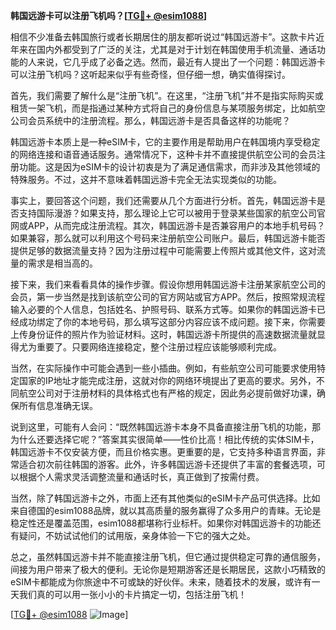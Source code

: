 **韩国远游卡可以注册飞机吗？[[TG💪+ @esim1088](https://t.me/s/esim1088)]**

相信不少准备去韩国旅行或者长期居住的朋友都听说过“韩国远游卡”。这款卡片近年来在国内外都受到了广泛的关注，尤其是对于计划在韩国使用手机流量、通话功能的人来说，它几乎成了必备之选。然而，最近有人提出了一个问题：韩国远游卡可以注册飞机吗？这听起来似乎有些奇怪，但仔细一想，确实值得探讨。

首先，我们需要了解什么是“注册飞机”。在这里，“注册飞机”并不是指实际购买或租赁一架飞机，而是指通过某种方式将自己的身份信息与某项服务绑定，比如航空公司会员系统中的注册流程。那么，韩国远游卡是否具备这样的功能呢？

韩国远游卡本质上是一种eSIM卡，它的主要作用是帮助用户在韩国境内享受稳定的网络连接和语音通话服务。通常情况下，这种卡并不直接提供航空公司的会员注册功能。这是因为eSIM卡的设计初衷是为了满足通信需求，而非涉及其他领域的特殊服务。不过，这并不意味着韩国远游卡完全无法实现类似的功能。

事实上，要回答这个问题，我们还需要从几个方面进行分析。首先，韩国远游卡是否支持国际漫游？如果支持，那么理论上它可以被用于登录某些国家的航空公司官网或APP，从而完成注册流程。其次，韩国远游卡是否兼容用户的本地手机号码？如果兼容，那么就可以利用这个号码来注册航空公司账户。最后，韩国远游卡能否提供足够的数据流量支持？因为注册过程中可能需要上传照片或其他文件，这对流量的需求是相当高的。

接下来，我们来看看具体的操作步骤。假设你想用韩国远游卡注册某家航空公司的会员，第一步当然是找到该航空公司的官方网站或官方APP。然后，按照常规流程输入必要的个人信息，包括姓名、护照号码、联系方式等。如果你的韩国远游卡已经成功绑定了你的本地号码，那么填写这部分内容应该不成问题。接下来，你需要上传身份证件的照片作为验证材料。这时，韩国远游卡所提供的高速数据流量就显得尤为重要了。只要网络连接稳定，整个注册过程应该能够顺利完成。

当然，在实际操作中可能会遇到一些小插曲。例如，有些航空公司可能要求使用特定国家的IP地址才能完成注册，这就对你的网络环境提出了更高的要求。另外，不同航空公司对于注册材料的具体格式也有严格的规定，因此务必提前做好功课，确保所有信息准确无误。

说到这里，可能有人会问：“既然韩国远游卡本身不具备直接注册飞机的功能，那为什么还要选择它呢？”答案其实很简单——性价比高！相比传统的实体SIM卡，韩国远游卡不仅安装方便，而且价格实惠。更重要的是，它支持多种语言界面，非常适合初次前往韩国的游客。此外，许多韩国远游卡还提供了丰富的套餐选项，可以根据个人需求灵活调整流量和通话时长，真正做到了按需付费。

当然，除了韩国远游卡之外，市面上还有其他类似的eSIM卡产品可供选择。比如来自德国的esim1088品牌，就以其高质量的服务赢得了众多用户的青睐。无论是稳定性还是覆盖范围，esim1088都堪称行业标杆。如果你对韩国远游卡的功能还有疑问，不妨试试他们的试用版，亲身体验一下它的强大之处。

总之，虽然韩国远游卡并不能直接注册飞机，但它通过提供稳定可靠的通信服务，间接为用户带来了极大的便利。无论你是短期游客还是长期居民，这款小巧精致的eSIM卡都能成为你旅途中不可或缺的好伙伴。未来，随着技术的发展，或许有一天我们真的可以用一张小小的卡片搞定一切，包括注册飞机！

[[TG💪+ @esim1088](https://t.me/s/esim1088) ![Image](https://i.postimg.cc/4NQfJmqS/Snipaste-2025-05-13-00-14-12.png)]